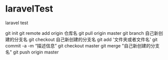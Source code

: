 # laravelTest
laravel test

git init
git remote add origin 仓库名
git pull origin master
git branch 自己新创建的分支名
git checkout 自己新创建的分支名
git add '文件夹或者文件名'
git commit -a -m “描述信息”
git checkout master
git merge "自己新创建的分支名"
git push origin master
